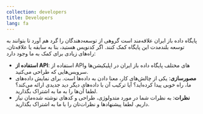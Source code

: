 ```yaml
---
collection: developers
title: Developers
lang: fa
---
```


پایگاه داده باز ایران علاقه‌مند است گروهی از توسعه‌دهندگان را گرد هم آورد تا بتوانند به توسعه بلندمدت این پایگاه کمک کنند. اگر کدنویس هستید، بنا به سابقه یا علاقه‌تان، راه‌های زیادی برای کمک به ما وجود دارد:

- **استفاده از API**: استفاده از APIهای مختلف  پایگاه داده باز ایران در اپلیکیشن‌ها و سرویس‌هایی که طراحی می‌کنید. 
- **مصورسازی**: یکی از چالش‌های کار، معنا دادن به  داده‌ها است. برای نمایش داده‌های ما، راه خوبی پیدا کرده‌اید؟ آیا ترکیب آن با داده‌های دیگر دید جدیدی ارائه می‌کند؟ لطفا آن‌ها را به ما به اشتراک بگذارید.
- **نظرات**: به نظرات شما در مورد متدولوژی، طراحی و کد‌های نوشته شده‌مان نیاز داریم. لطفا پیشنهادها و نظرات‌تان را با ما به اشتراک بگذارید.
